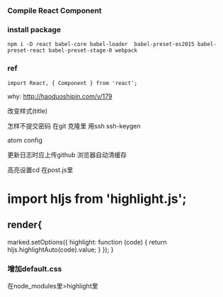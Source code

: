 ### Compile React Component



### install package


```
npm i -D react babel-core babel-loader  babel-preset-es2015 babel-preset-react babel-preset-stage-0 webpack
```


### ref

```
import React, { Component } from 'react';
```

why: http://haoduoshipin.com/v/179

改变样式(title)

怎样不提交密码
在git 克隆里 用ssh
ssh-keygen

atom config

更新日志时应上传github
浏览器自动清缓存


高亮设置cd
在post.js里
# import hljs from 'highlight.js';

## render{
  marked.setOptions({
    highlight: function (code) {
      return hljs.highlightAuto(code).value;
    }
    });
  }
### 增加default.css
在node_modules里>highlight里
